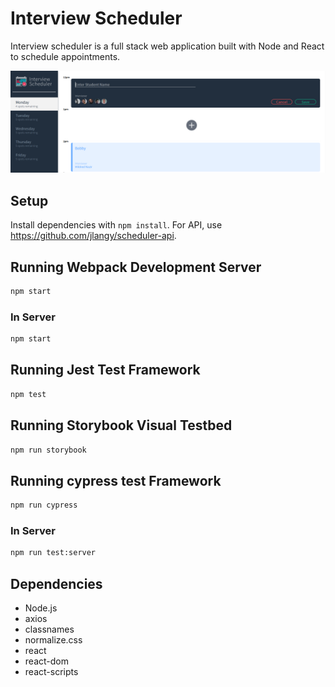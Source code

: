 # Interview Scheduler

Interview scheduler is a full stack web application built with Node and React to schedule appointments. 


!['Application'](https://github.com/jlangy/scheduler/blob/master/docs/readme.png)

## Setup

Install dependencies with `npm install`.
For API, use https://github.com/jlangy/scheduler-api.

## Running Webpack Development Server

```sh
npm start
```

### In Server

```sh
npm start
```

## Running Jest Test Framework

```sh
npm test
```

## Running Storybook Visual Testbed

```sh
npm run storybook
```

## Running cypress test Framework

```sh
npm run cypress
```
### In Server

```sh
npm run test:server
```

## Dependencies

* Node.js
* axios
* classnames
* normalize.css
* react
* react-dom
* react-scripts